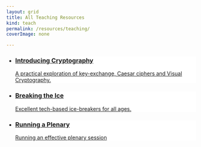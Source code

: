 ```yaml
---
layout: grid
title: All Teaching Resources
kind: teach
permalink: /resources/teaching/
coverImage: none

---
```

<ul class="grid {{ page.kind }}">
  <li class="teach hvr-bounce-in" style="background: white url({{ "/resources/teaching/crypto/images/tile.png"}}) no-repeat top center;">
      <a href="{{ site.baseurl }}{% link resources/teaching/crypto/index.md %}" class="a"></a>
      <div class="text">
          <a href="{{ site.baseurl }}{% link resources/teaching/crypto/index.md %}">
              <div class="inner">
                  <h3>Introducing Cryptography</h3>
                  <p class="excerpt">A practical exploration of key-exchange, Caesar ciphers and Visual Cryptography.</p>
              </div>
          </a>
      </div>
  </li>
  
  
  
  <li class="teach hvr-bounce-in" style="background: white url('{{ site.baseurl }}/assets/tile.png') no-repeat top center;">
      <a href="{{ site.baseurl }}{% link resources/teaching/teaching_example/index.md %}" class="a"></a>
      <div class="text">
          <a href="{{ site.baseurl }}{% link resources/teaching/teaching_example/index.md %}">
              <div class="inner">
                  <h3>Breaking the Ice</h3>
                  <p class="excerpt">Excellent tech-based ice-breakers for all ages. </p>
              </div>
          </a>
      </div>
  </li>

  <li class="teach hvr-bounce-in" style="background: white url('{{ site.baseurl }}/assets/tile.png') no-repeat top center;">
      <a href="{{ site.baseurl }}{% link resources/teaching/teaching_example/index.md %}" class="a"></a>
      <div class="text">
          <a href="{{ site.baseurl }}{% link resources/teaching/teaching_example/index.md %}">
              <div class="inner">
                  <h3>Running a Plenary</h3>
                  <p class="excerpt">Running an effective plenary session</p>
              </div>
          </a>
      </div>
  </li>
</ul>